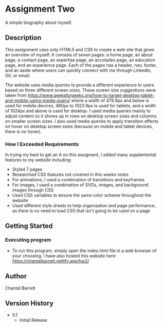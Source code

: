 # Assignment Two

A simple biography about myself.

## Description

This assignment uses only HTML5 and CSS to create a web site that gives an overview of myself. It consists of seven pages: a home page, an about page, a contact page, an expertise page, an accolades page, an education page, and an experience page. Each of the pages has a header, nav, footer, and an aside where users can quickly connect with me through LinkedIn, Git, or email. 

The website uses media queries to provide a different experience to users based on three different screen sizes. These screen size suggestions were taken from https://www.geeksforgeeks.org/how-to-target-desktop-tablet-and-mobile-using-media-query/ where a width of 479.9px and below is used for mobile devices, 480px to 1023.9px is used for tablets, and a width of 1024px and above is used for desktop. I used media queries mainly to adjust content so it shows up in rows on desktop screen sizes and columns on smaller screen sizes. I also used media queries to apply transition effects on hover on desktop screen sizes (because on mobile and tablet devices, there is no hover).

### How I Exceeded Requirements

In trying my best to get an A on this assigment, I added many supplemental features to my website including:
- Styled 7 pages
- Researched CSS features not covered in this weeks notes
- For animations, I used a combination of transitions and keyframes
- For images, I used a combination of SVGs, images, and background images through CSS
- Used CSS variables to ensure the same color scheme throughout the website
- Used different style sheets to help organization and page performance, as there is no need to load CSS that isn't going to be used on a page

## Getting Started

### Executing program

* To run this program, simply open the index.html file in a web browser of your choosing. I have also hosted this website here: https://chantalbarrett.netlify.app/hw2/

## Author

Chantal Barrett

## Version History

* 0.1
    * Initial Release